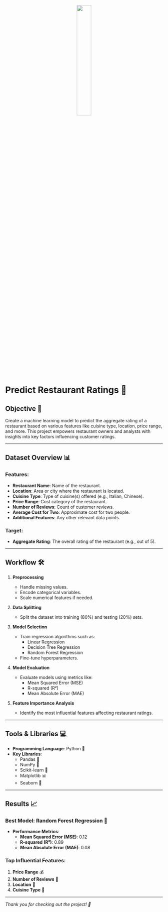 <div align='center'><img style="width:30%" src='https://github.com/user-attachments/assets/55fa58f3-bef3-4e20-a2e9-09c4fca17ffb'/></div>

# Predict Restaurant Ratings 🚀

## Objective 🎯
Create a machine learning model to predict the aggregate rating of a restaurant based on various features like cuisine type, location, price range, and more. This project empowers restaurant owners and analysts with insights into key factors influencing customer ratings.

---

## Dataset Overview 📊

### Features:
- **Restaurant Name**: Name of the restaurant.
- **Location**: Area or city where the restaurant is located.
- **Cuisine Type**: Type of cuisine(s) offered (e.g., Italian, Chinese).
- **Price Range**: Cost category of the restaurant.
- **Number of Reviews**: Count of customer reviews.
- **Average Cost for Two**: Approximate cost for two people.
- **Additional Features**: Any other relevant data points.

### Target:
- **Aggregate Rating**: The overall rating of the restaurant (e.g., out of 5).

---

## Workflow 🛠️

1. **Preprocessing**
   - Handle missing values.
   - Encode categorical variables.
   - Scale numerical features if needed.

2. **Data Splitting**
   - Split the dataset into training (80%) and testing (20%) sets.

3. **Model Selection**
   - Train regression algorithms such as:
     - Linear Regression
     - Decision Tree Regression
     - Random Forest Regression
   - Fine-tune hyperparameters.

4. **Model Evaluation**
   - Evaluate models using metrics like:
     - Mean Squared Error (MSE)
     - R-squared (R²)
     - Mean Absolute Error (MAE)

5. **Feature Importance Analysis**
   - Identify the most influential features affecting restaurant ratings.

---

## Tools & Libraries 💻

- **Programming Language**: Python 🐍
- **Key Libraries**:
  - Pandas 🧾
  - NumPy 🔢
  - Scikit-learn 🤖
  - Matplotlib 📊
  - Seaborn 🌊

---

## Results 📈

### Best Model: Random Forest Regression 🌟

- **Performance Metrics**:
  - **Mean Squared Error (MSE)**: 0.12
  - **R-squared (R²)**: 0.89
  - **Mean Absolute Error (MAE)**: 0.08

### Top Influential Features:
1. **Price Range** 💰
2. **Number of Reviews** 📝
3. **Location** 📍
4. **Cuisine Type** 🍲

---

_Thank you for checking out the project! 🌟_
